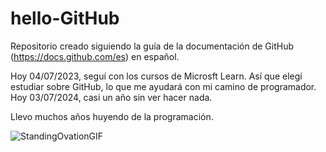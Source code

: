 # hello-GitHub

Repositorio creado siguiendo la guía de la documentación de GitHub (https://docs.github.com/es) en español.

Hoy 04/07/2023, seguí con los cursos de Microsft Learn. Así que elegí estudiar sobre GitHub, lo que me ayudará con mi camino de programador.
Hoy 03/07/2024, casi un año sin ver hacer nada.

Llevo muchos años huyendo de la programación.

![StandingOvationGIF](https://github.com/rafexon/hello-world/assets/23694408/f4f29eff-5da9-4523-a422-33c62223e692)
